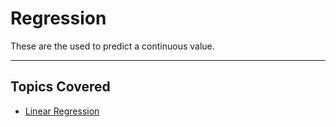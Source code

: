 # Regression

These are the used to predict a continuous value.

<hr>

## Topics Covered

- [Linear Regression](./Regression/Explaination.md)
